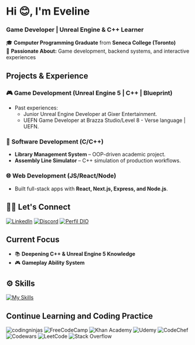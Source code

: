 # Hi 😊, I'm Eveline  
### **Game Developer | Unreal Engine & C++ Learner**

🎓 **Computer Programming Graduate** from **Seneca College (Toronto)**  
🔧 **Passionate About:** Game development, backend systems, and interactive experiences  

## Projects & Experience  

### 🎮 **Game Development (Unreal Engine 5 | C++ | Blueprint)**  
- Past experiences:
  - Junior Unreal Engine Developer at Gixer Entertainment.
  - UEFN Game Developer at Brazza Studio/Level 8 - Verse language | UEFN.

### 🧩 **Software Development (C/C++)**  
- **Library Management System** – OOP-driven academic project.  
- **Assembly Line Simulator** – C++ simulation of production workflows.  

### 🌐 **Web Development (JS/React/Node)**  
- Built full-stack apps with **React, Next.js, Express, and Node.js**.  


## 🙋‍♀️ Let's Connect

[![LinkedIn](https://img.shields.io/badge/LinkedIn-0077B5?style=for-the-badge&logo=linkedin&logoColor=white)](https://www.linkedin.com/in/eveline-gomes/)
[![Discord](https://img.shields.io/badge/Discord-7289DA?style=for-the-badge&logo=discord&logoColor=white)](https://https://discord.com/channels/@eve.__./)
[![Perfil DIO](https://img.shields.io/badge/-Meu%20Perfil%20na%20DIO-30A3DC?style=for-the-badge)](https://www.dio.me/users/gomes_evepg)

## Current Focus 
- 📚 **Deepening C++ & Unreal Engine 5 Knowledge**  
- 🎮 **Gameplay Ability System**

## ⚙️ Skills
[![My Skills](https://skillicons.dev/icons?i=c,cpp,unreal,git,notion,visualstudio,rider)](https://skillicons.dev)

## Continue Learning and Coding Practice

![codingninjas](https://img.shields.io/badge/coding%20ninjas-DD6620?style=for-the-badge&logo=codingninjas&logoColor=white)
![FreeCodeCamp](https://img.shields.io/badge/Freecodecamp-%23123.svg?&style=for-the-badge&logo=freecodecamp&logoColor=green)
![Khan Academy](https://img.shields.io/badge/KhanAcademy-%2314BF96.svg?style=for-the-badge&logo=KhanAcademy&logoColor=white)
![Udemy](https://img.shields.io/badge/Udemy-A435F0?style=for-the-badge&logo=Udemy&logoColor=white)
![CodeChef](https://img.shields.io/badge/CodeChef-%23964B00.svg?style=for-the-badge&logo=CodeChef&logoColor=white)
![Codewars](https://img.shields.io/badge/Codewars-B1361E?style=for-the-badge&logo=codewars&logoColor=grey)
![LeetCode](https://img.shields.io/badge/LeetCode-000000?style=for-the-badge&logo=LeetCode&logoColor=#d16c06)
![Stack Overflow](https://img.shields.io/badge/-Stackoverflow-FE7A16?style=for-the-badge&logo=stack-overflow&logoColor=white)
